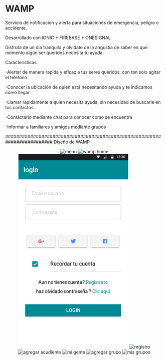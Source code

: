 # WAMP
Servicio de notificacion y alerta para situaciones de emergencia, peligro o accidente.

Desarrollado con IONIC + FIREBASE + ONESIGNAL


Disfruta de un dia tranquilo y olvidate de la angustia de saber en que momento algún ser queridos necesita tu ayuda.

Carácteristicas:

-Alertar de manera rapida y eficaz a tus seres queridos, con tan solo agitar el telefono

-Conocer la ubicación de quien está necesitando ayuda y te indicamos como llegar

-Llamar rapidamente a quien necesita ayuda, sin necesidad de buscarle en tus contactos.

-Contáctarlo mediante chat para conocer como se encuentra

-Informar a familiares y amigos mediante grupos


#########################################################################
Diseño de WAMP

 <p align="center"> 
  <img src="https://raw.githubusercontent.com/edalguerr/WAMP/master/diseño/menu.png" width="350" alt="menu"/>
  <img src="https://raw.githubusercontent.com/edalguerr/WAMP/master/diseño/home.jpeg" width="350" alt="wamp home"/>
  <img src="https://raw.githubusercontent.com/edalguerr/WAMP/master/diseño/login.png" width="350" alt="login"/>
  <img src="https://raw.githubusercontent.com/edalguerr/WAMP/master/diseño/registro.png" width="350" alt="registro"/>
  <img src="https://raw.githubusercontent.com/edalguerr/WAMP/master/diseño/agregarAcudiente.jpeg" width="350" alt="agregar acudiente"/>
  <img src="https://raw.githubusercontent.com/edalguerr/WAMP/master/diseño/miGente.jpeg" width="350" alt="mi gente"/>  
  <img src="https://raw.githubusercontent.com/edalguerr/WAMP/master/diseño/agregarGrupo.jpeg" width="350" alt="agregar grupo"/> 
  <img src="https://raw.githubusercontent.com/edalguerr/WAMP/master/diseño/misgrupos.jpeg" width="350" alt="mis grupos"/>
  
 </p>
